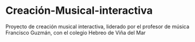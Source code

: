 # Creación-Musical-interactiva
Proyecto de creación musical interactiva, liderado por el profesor de música Francisco Guzmán, con el colegio Hebreo de Viña del Mar
